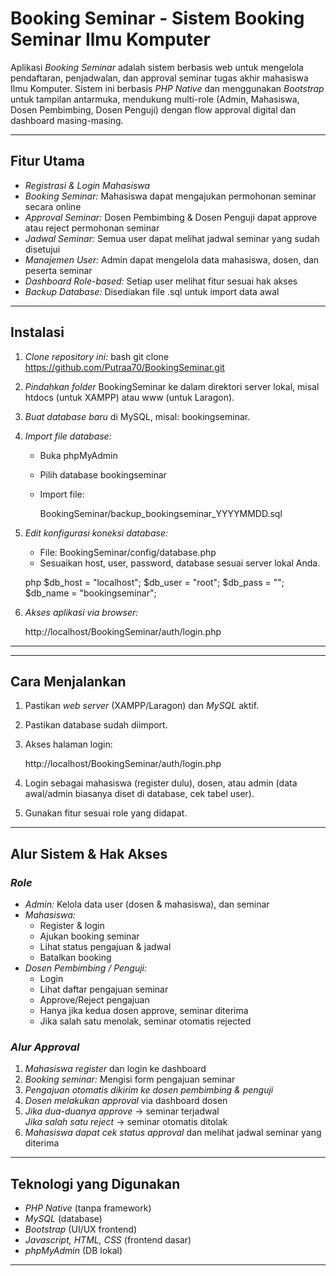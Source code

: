 # Booking Seminar - Sistem Booking Seminar Ilmu Komputer

Aplikasi *Booking Seminar* adalah sistem berbasis web untuk mengelola pendaftaran, penjadwalan, dan approval seminar tugas akhir mahasiswa Ilmu Komputer. Sistem ini berbasis *PHP Native* dan menggunakan *Bootstrap* untuk tampilan antarmuka, mendukung multi-role (Admin, Mahasiswa, Dosen Pembimbing, Dosen Penguji) dengan flow approval digital dan dashboard masing-masing.

---

## Fitur Utama

- *Registrasi & Login Mahasiswa*
- *Booking Seminar:* Mahasiswa dapat mengajukan permohonan seminar secara online
- *Approval Seminar:* Dosen Pembimbing & Dosen Penguji dapat approve atau reject permohonan seminar
- *Jadwal Seminar:* Semua user dapat melihat jadwal seminar yang sudah disetujui
- *Manajemen User:* Admin dapat mengelola data mahasiswa, dosen, dan peserta seminar
- *Dashboard Role-based:* Setiap user melihat fitur sesuai hak akses
- *Backup Database:* Disediakan file .sql untuk import data awal

---

## Instalasi

1. *Clone repository ini:*
    bash
    git clone https://github.com/Putraa70/BookingSeminar.git
    
2. *Pindahkan folder* BookingSeminar ke dalam direktori server lokal, misal htdocs (untuk XAMPP) atau www (untuk Laragon).
3. *Buat database baru* di MySQL, misal: bookingseminar.
4. *Import file database:*
    - Buka phpMyAdmin
    - Pilih database bookingseminar
    - Import file:  
      
      BookingSeminar/backup_bookingseminar_YYYYMMDD.sql
      
5. *Edit konfigurasi koneksi database:*
    - File: BookingSeminar/config/database.php
    - Sesuaikan host, user, password, database sesuai server lokal Anda.

    php
    $db_host = "localhost";
    $db_user = "root";
    $db_pass = "";
    $db_name = "bookingseminar";
    
6. *Akses aplikasi via browser:*
    
    http://localhost/BookingSeminar/auth/login.php
    

---

---

## Cara Menjalankan

1. Pastikan *web server* (XAMPP/Laragon) dan *MySQL* aktif.
2. Pastikan database sudah diimport.
3. Akses halaman login:
    
    http://localhost/BookingSeminar/auth/login.php
    
4. Login sebagai mahasiswa (register dulu), dosen, atau admin (data awal/admin biasanya diset di database, cek tabel user).
5. Gunakan fitur sesuai role yang didapat.

---

## Alur Sistem & Hak Akses

### *Role*
- *Admin:* Kelola data user (dosen & mahasiswa), dan seminar
- *Mahasiswa:*  
  - Register & login  
  - Ajukan booking seminar  
  - Lihat status pengajuan & jadwal  
  - Batalkan booking
- *Dosen Pembimbing / Penguji:*  
  - Login  
  - Lihat daftar pengajuan seminar  
  - Approve/Reject pengajuan  
  - Hanya jika kedua dosen approve, seminar diterima
  - Jika salah satu menolak, seminar otomatis rejected

### *Alur Approval*
1. *Mahasiswa register* dan login ke dashboard
2. *Booking seminar:* Mengisi form pengajuan seminar
3. *Pengajuan otomatis dikirim ke dosen pembimbing & penguji*
4. *Dosen melakukan approval* via dashboard dosen
5. *Jika dua-duanya approve* → seminar terjadwal  
   *Jika salah satu reject* → seminar otomatis ditolak
6. *Mahasiswa dapat cek status approval* dan melihat jadwal seminar yang diterima

---

## Teknologi yang Digunakan

- *PHP Native* (tanpa framework)
- *MySQL* (database)
- *Bootstrap* (UI/UX frontend)
- *Javascript, HTML, CSS* (frontend dasar)
- *phpMyAdmin* (DB lokal)


---
